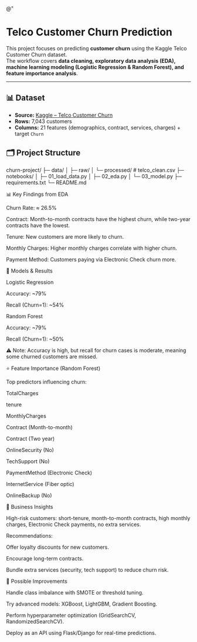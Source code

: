 @"
# Telco Customer Churn Prediction


This project focuses on predicting **customer churn** using the Kaggle Telco Customer Churn dataset.  
The workflow covers **data cleaning, exploratory data analysis (EDA), machine learning modeling (Logistic Regression & Random Forest), and feature importance analysis**.

---

## 📊 Dataset
- **Source:** [Kaggle – Telco Customer Churn](https://www.kaggle.com/blastchar/telco-customer-churn)
- **Rows:** 7,043 customers  
- **Columns:** 21 features (demographics, contract, services, charges) + target `Churn`

## 🗂️ Project Structure

churn-project/
├─ data/
│ ├─ raw/
│ └─ processed/ # telco_clean.csv
├─ notebooks/
│ ├─ 01_load_data.py
│ ├─ 02_eda.py
│ └─ 03_model.py
├─ requirements.txt
└─ README.md

📊 Key Findings from EDA

Churn Rate: ≈ 26.5%

Contract: Month-to-month contracts have the highest churn, while two-year contracts have the lowest.

Tenure: New customers are more likely to churn.

Monthly Charges: Higher monthly charges correlate with higher churn.

Payment Method: Customers paying via Electronic Check churn more.

🤖 Models & Results

Logistic Regression

Accuracy: ~79%

Recall (Churn=1): ~54%

Random Forest

Accuracy: ~79%

Recall (Churn=1): ~50%

⚠️ Note: Accuracy is high, but recall for churn cases is moderate, meaning some churned customers are missed.

⭐ Feature Importance (Random Forest)

Top predictors influencing churn:

TotalCharges

tenure

MonthlyCharges

Contract (Month-to-month)

Contract (Two year)

OnlineSecurity (No)

TechSupport (No)

PaymentMethod (Electronic Check)

InternetService (Fiber optic)

OnlineBackup (No)

📌 Business Insights

High-risk customers: short-tenure, month-to-month contracts, high monthly charges, Electronic Check payments, no extra services.

Recommendations:

Offer loyalty discounts for new customers.

Encourage long-term contracts.

Bundle extra services (security, tech support) to reduce churn risk.

🔮 Possible Improvements

Handle class imbalance with SMOTE or threshold tuning.

Try advanced models: XGBoost, LightGBM, Gradient Boosting.

Perform hyperparameter optimization (GridSearchCV, RandomizedSearchCV).

Deploy as an API using Flask/Django for real-time predictions.
